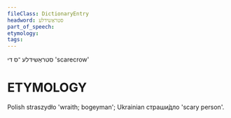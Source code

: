 ```yaml
---
fileClass: DictionaryEntry
headword: סטראַשידלע
part_of_speech: 
etymology: 
tags: 
---
```

סטראַשידלע
־ס
די
'scarecrow'

ETYMOLOGY
===========
Polish straszydło 'wraith; bogeyman'; Ukrainian страши́дло 'scary person'.